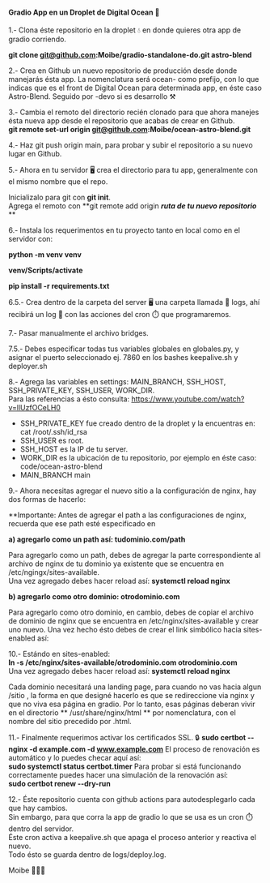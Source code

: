 #### Gradio App en un Droplet de Digital Ocean 🐬

1.- Clona éste repositorio en la droplet 💧 en donde quieres otra app de gradio corriendo.<br>

**git clone git@github.com:Moibe/gradio-standalone-do.git astro-blend**

2.- Crea en Github un nuevo repositorio de producción desde donde manejarás ésta app.
La nomenclatura será ocean- como prefijo, con lo que indicas que es el front de Digital Ocean para determinada app, en éste caso Astro-Blend. Seguido por -devo si es desarrollo ⚒️

3.- Cambia el remoto del directorio recién clonado para que ahora manejes ésta nueva app desde el repositorio que acabas de crear en Github.<br>
**git remote set-url origin git@github.com:Moibe/ocean-astro-blend.git**

4.- Haz git push origin main, para probar y subir el repositorio a su nuevo lugar en Github. <br>

5.- Ahora en tu servidor 🖥️ crea el directorio para tu app, generalmente con el mismo nombre que el repo.<br>

Inicializalo para git con **git init**.<br>
Agrega el remoto con **git remote add origin ***ruta de tu nuevo repositorio*** **<br>

6.- Instala los requerimentos en tu proyecto tanto en local como en el servidor con: <br> 

**python -m venv venv** <br>

**venv/Scripts/activate** <br>

**pip install -r requirements.txt** <br>

6.5.- Crea dentro de la carpeta del server 🖥️ una carpeta llamada 📁 logs, ahí recibirá un log 📗 con las acciones del cron ⏱️ que programaremos.

7.- Pasar manualmente el archivo bridges.

7.5.- Debes especificar todas tus variables globales en globales.py, y asignar el puerto seleccionado ej. 7860 en los bashes keepalive.sh y deployer.sh

8.- Agrega las variables en settings: MAIN_BRANCH, SSH_HOST, SSH_PRIVATE_KEY, SSH_USER, WORK_DIR.<br>
Para las referencias a ésto consulta: https://www.youtube.com/watch?v=llUzfOCeLH0<br>

- SSH_PRIVATE_KEY fue creado dentro de la droplet y la encuentras en: cat /root/.ssh/id_rsa
- SSH_USER es root.
- SSH_HOST es la IP de tu server.
- WORK_DIR es la ubicación de tu repositorio, por ejemplo en éste caso: code/ocean-astro-blend
- MAIN_BRANCH main

9.- Ahora necesitas agregar el nuevo sitio a la configuración de nginx, hay dos formas de hacerlo:

**Importante: Antes de agregar el path a las configuraciones de nginx, recuerda que ese path esté especificado en <br>

**a) agregarlo como un path así: tudominio.com/path**

Para agregarlo como un path, debes de agregar la parte correspondiente al archivo de nginx de tu dominio ya existente que se encuentra en /etc/ngingx/sites-available.<br>
Una vez agregado debes hacer reload así: **systemctl reload nginx**

**b) agregarlo como otro dominio: otrodominio.com**

Para agregarlo como otro dominio, en cambio, debes de copiar el archivo de dominio de nginx que se encuentra en /etc/nginx/sites-available y crear uno nuevo. 
Una vez hecho ésto debes de crear el link simbólico hacia sites-enabled así: 

10.- Estándo en sites-enabled: <br>
**ln -s /etc/nginx/sites-available/otrodominio.com otrodominio.com** <br>
Una vez agregado debes hacer reload así: **systemctl reload nginx** 

Cada dominio necesitará una landing page, para cuando no vas hacia algun /sitio , la forma en que designé hacerlo es que se redireccione via nginx y que no viva esa página en gradio. 
Por lo tanto, esas páginas deberan vivir en el directorio ** /usr/share/nginx/html ** por nomenclatura, con el nombre del sitio precedido por .html.

11.- Finalmente requerimos activar los certificados SSL. 🔒
**sudo certbot --nginx -d example.com -d www.example.com**
El proceso de renovación es automático y lo puedes checar aquí así: <br>
**sudo systemctl status certbot.timer**
Para probar si está funcionando correctamente puedes hacer una simulación de la renovación así:<br> 
**sudo certbot renew --dry-run**

12.- Éste repositorio cuenta con github actions para autodesplegarlo cada que hay cambios.<br>
Sin embargo, para que corra la app de gradio lo que se usa es un cron ⏱️ dentro del servidor.<br>
Éste cron activa a keepalive.sh que apaga el proceso anterior y reactiva el nuevo.<br>
Todo ésto se guarda dentro de logs/deploy.log.

Moibe 👨🏻‍🚀
